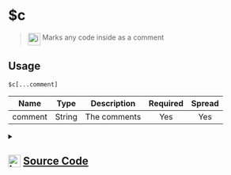 # $c
> <img align="top" src="https://upload.wikimedia.org/wikipedia/commons/thumb/e/e4/Infobox_info_icon.svg/160px-Infobox_info_icon.svg.png?20150409153300" alt="image" width="25" height="auto"> Marks any code inside as a comment
## Usage
```
$c[...comment]
```
| Name | Type | Description | Required | Spread
| :---: | :---: | :---: | :---: | :---: |
comment | String | The comments | Yes | Yes
<details>
<summary>
    
## <img align="top" src="https://cdn4.iconfinder.com/data/icons/iconsimple-logotypes/512/github-512.png" alt="image" width="25" height="auto">  [Source Code](https://github.com/tryforge/ForgeScript-V2/blob/main/src/native/c.ts)
    
</summary>
    
```ts
import { ArgType, NativeFunction, Return } from "../structures"

export default new NativeFunction({
    name: "$c",
    version: "1.0.0",
    description: "Marks any code inside as a comment",
    unwrap: false,
    args: [
        {
            name: "comment",
            rest: true,
            required: true,
            description: "The comments",
            type: ArgType.String
        }
    ],
    brackets: true,
    execute(ctx) {
        return Return.success()
    },
})
```
    
</details>